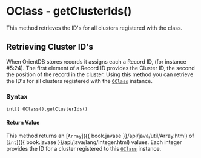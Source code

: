 
# OClass - getClusterIds()

This method retrieves the ID's for all clusters registered with the class.

## Retrieving Cluster ID's

When OrientDB stores records it assigns each a Record ID, (for instance #5:24).  The first element of a Record ID provides the Cluster ID, the second the position of the record in the cluster. Using this method you can retrieve the ID's for all clusters registered with the [`OClass`](../OClass.md) instance. 

### Syntax

```
int[] OClass().getClusterIds()
```

#### Return Value

This method returns an [`Array`]({{ book.javase }}/api/java/util/Array.html) of [`int`]({{ book.javase }}/api/java/lang/Integer.html) values.  Each integer provides the ID for a cluster registered to this [`OClass`](../OClass.md) instance.


